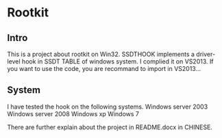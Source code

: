 # Rootkit 

## Intro
This is a  project about rootkit on Win32. SSDTHOOK implements a driver-level hook in SSDT TABLE of windows system.
I complied it on VS2013. If you want to use the code, you are recommand to import in VS2013...

## System 
I have tested the hook on the following systems.
Windows server 2003
Windows server 2008
Windows xp
Windows 7





There are further explain about the project in README.docx in CHINESE.
